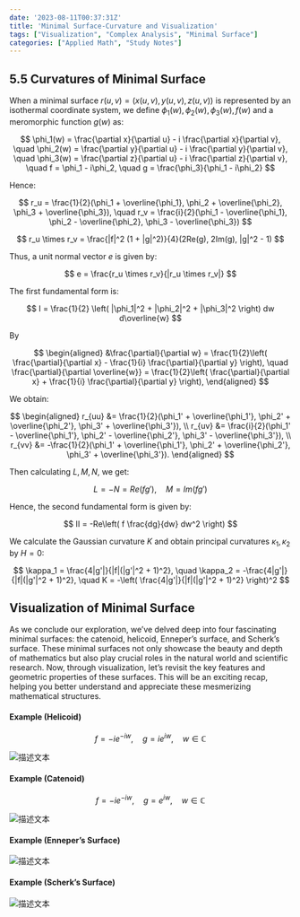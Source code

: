 ```yaml
---
date: '2023-08-11T00:37:31Z'
title: 'Minimal Surface-Curvature and Visualization'
tags: ["Visualization", "Complex Analysis", "Minimal Surface"]
categories: ["Applied Math", "Study Notes"]
---
```


## 5.5 Curvatures of Minimal Surface

When a minimal surface $r(u,v) = (x(u,v),y(u,v),z(u,v))$ is represented by an isothermal coordinate system, we define $\phi_1(w), \phi_2(w), \phi_3(w), f(w)$ and a meromorphic function $g(w)$ as:

$$
\phi_1(w) = \frac{\partial x}{\partial u} - i \frac{\partial x}{\partial v}, \quad 
\phi_2(w) = \frac{\partial y}{\partial u} - i \frac{\partial y}{\partial v}, \quad 
\phi_3(w) = \frac{\partial z}{\partial u} - i \frac{\partial z}{\partial v}, \quad 
f = \phi_1 - i\phi_2, \quad 
g = \frac{\phi_3}{\phi_1 - i\phi_2}
$$

Hence:

$$
r_u = \frac{1}{2}(\phi_1 + \overline{\phi_1}, \phi_2 + \overline{\phi_2}, \phi_3 + \overline{\phi_3}),
\quad 
r_v = \frac{i}{2}(\phi_1 - \overline{\phi_1}, \phi_2 - \overline{\phi_2}, \phi_3 - \overline{\phi_3})
$$

$$
r_u \times r_v = \frac{|f|^2 (1 + |g|^2)}{4}(2Re(g), 2Im(g), |g|^2 - 1)
$$

Thus, a unit normal vector $e$ is given by:

$$
e = \frac{r_u \times r_v}{|r_u \times r_v|}
$$

The first fundamental form is:

$$
I = \frac{1}{2} \left( |\phi_1|^2 + |\phi_2|^2 + |\phi_3|^2 \right) dw d\overline{w}
$$

By

$$
\begin{aligned}
&\frac{\partial}{\partial w} = \frac{1}{2}\left( \frac{\partial}{\partial x} - \frac{1}{i} \frac{\partial}{\partial y} \right), \quad 
\frac{\partial}{\partial \overline{w}} = \frac{1}{2}\left( \frac{\partial}{\partial x} + \frac{1}{i} \frac{\partial}{\partial y} \right),
\end{aligned}
$$

We obtain:

$$
\begin{aligned}
r_{uu} &= \frac{1}{2}(\phi_1' + \overline{\phi_1'}, \phi_2' + \overline{\phi_2'}, \phi_3' + \overline{\phi_3'}), \\
r_{uv} &= \frac{i}{2}(\phi_1' - \overline{\phi_1'}, \phi_2' - \overline{\phi_2'}, \phi_3' - \overline{\phi_3'}), \\
r_{vv} &= -\frac{1}{2}(\phi_1' + \overline{\phi_1'}, \phi_2' + \overline{\phi_2'}, \phi_3' + \overline{\phi_3'}).
\end{aligned}
$$

Then calculating $L, M, N$, we get:

$$
L = -N = Re(f g'), \quad M = Im(f g')
$$

Hence, the second fundamental form is given by:

$$
II = -Re\left( f \frac{dg}{dw} dw^2 \right)
$$

We calculate the Gaussian curvature $K$ and obtain principal curvatures $\kappa_1, \kappa_2$ by $H = 0$:

$$
\kappa_1 = \frac{4|g'|}{|f|(|g'|^2 + 1)^2}, \quad 
\kappa_2 = -\frac{4|g'|}{|f|(|g'|^2 + 1)^2}, \quad 
K = -\left( \frac{4|g'|}{|f|(|g'|^2 + 1)^2} \right)^2
$$

## Visualization of Minimal Surface

As we conclude our exploration, we’ve delved deep into four fascinating minimal surfaces: the catenoid, helicoid, Enneper’s surface, and Scherk’s surface. These minimal surfaces not only showcase the beauty and depth of mathematics but also play crucial roles in the natural world and scientific research. Now, through visualization, let’s revisit the key features and geometric properties of these surfaces. This will be an exciting recap, helping you better understand and appreciate these mesmerizing mathematical structures.

#### Example (Helicoid)
$$
f = -ie^{-iw}, \quad g = ie^{iw}, \quad w \in \mathbb{C}
$$

![描述文本](/images/bb1.jpg)

#### Example (Catenoid)
$$
f = -ie^{-iw}, \quad g = e^{iw}, \quad w \in \mathbb{C}
$$

![描述文本](/images/bb2.jpg)

#### Example (Enneper’s Surface)

![描述文本](/images/bb3.jpg)

#### Example (Scherk’s Surface)

![描述文本](/images/bb4.jpg)



